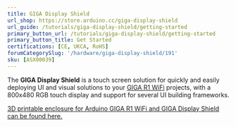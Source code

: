 ```yaml
---
title: GIGA Display Shield
url_shop: https://store.arduino.cc/giga-display-shield
url_guide: /tutorials/giga-display-shield/getting-started
primary_button_url: /tutorials/giga-display-shield/getting-started
primary_button_title: Get Started
certifications: [CE, UKCA, RoHS]
forumCategorySlug: '/hardware/giga-display-shield/191'
sku: [ASX00039]
---
```


The **GIGA Display Shield** is a touch screen solution for quickly and easily deploying UI and visual solutions to your [GIGA R1 WiFi](/hardware/giga-r1-wifi) projects, with a 800x480 RGB touch display and support for several UI building frameworks.

[3D printable enclosure for Arduino GIGA R1 WiFi and GIGA Display Shield can be found here.](https://www.printables.com/model/605051-enclosure-for-arduino-giga-and-giga-display-shield)
